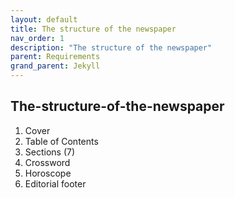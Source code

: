 ```yaml
---
layout: default
title: The structure of the newspaper
nav_order: 1
description: "The structure of the newspaper"
parent: Requirements
grand_parent: Jekyll
---
```


<!-- Example of another paragraph -->
## The-structure-of-the-newspaper

1. Cover  
2. Table of Contents  
3. Sections (7)  
4. Crossword
5. Horoscope  
6. Editorial footer